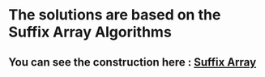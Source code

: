 # The solutions are based on the Suffix Array Algorithms

## You can see the construction here : [**Suffix Array**](https://github.com/yuran1811/Algorithms-Solutions/blob/main/Algorithms/String/Suffix%20Array.cpp)
